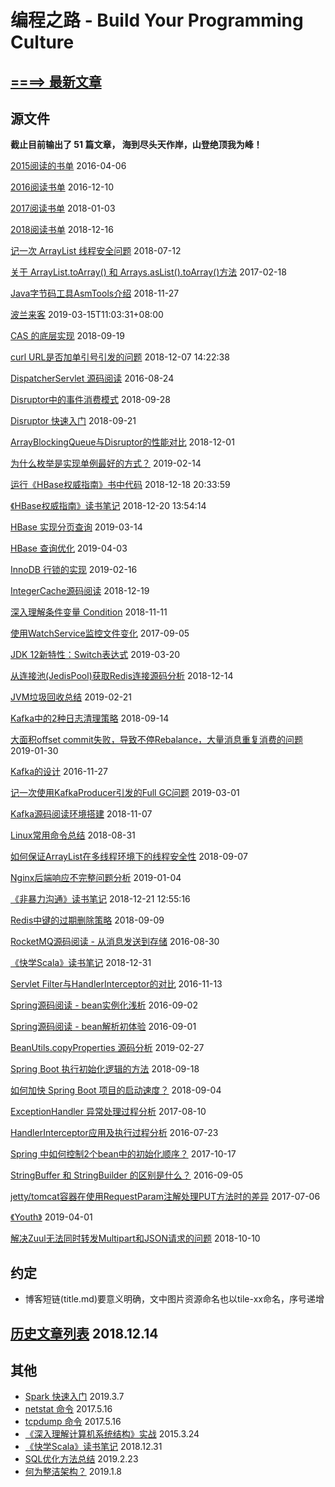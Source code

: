 # 编程之路 - Build Your Programming Culture

##  [====> 最新文章](https://github.com/vonzhou/Blog/issues)







## 源文件



**截止目前输出了 51 篇文章， 海到尽头天作岸，山登绝顶我为峰！**



[2015阅读的书单](content/posts/2015-read-book.md)  2016-04-06


[2016阅读书单](content/posts/2016-read-book.md)  2016-12-10


[2017阅读书单](content/posts/2017-read-book.md)  2018-01-03


[2018阅读书单](content/posts/2018-read-book.md)  2018-12-16


[记一次 ArrayList 线程安全问题](content/posts/arraylist-thread-safe-problem.md)  2018-07-12


[关于 ArrayList.toArray() 和 Arrays.asList().toArray()方法](content/posts/arraylist-toarray.md)  2017-02-18


[Java字节码工具AsmTools介绍](content/posts/asmtools-intro.md)  2018-11-27


[波兰来客](content/posts/bo-lan-lai-ke.md)  2019-03-15T11:03:31+08:00


[CAS 的底层实现](content/posts/cas.md)  2018-09-19


[curl URL是否加单引号引发的问题](content/posts/curl-single-quote.md)  2018-12-07 14:22:38


[DispatcherServlet 源码阅读](content/posts/dispatcherservlet.md)  2016-08-24


[Disruptor中的事件消费模式](content/posts/disruptor-consume-pattern.md)  2018-09-28


[Disruptor 快速入门](content/posts/disruptor-get-started.md)  2018-09-21


[ArrayBlockingQueue与Disruptor的性能对比](content/posts/disruptor-vs-arrayblockingqueue.md)  2018-12-01


[为什么枚举是实现单例最好的方式？](content/posts/enum-singleton.md)  2019-02-14


[运行《HBase权威指南》书中代码](content/posts/hbase-book-code.md)  2018-12-18 20:33:59


[《HBase权威指南》读书笔记](content/posts/hbase-definitive.md)  2018-12-20 13:54:14


[HBase 实现分页查询](content/posts/hbase-page.md)  2019-03-14


[HBase 查询优化](content/posts/hbase-query-optimize.md)  2019-04-03


[InnoDB 行锁的实现](content/posts/innodb-row-lock.md)  2019-02-16


[IntegerCache源码阅读](content/posts/integercache.md)  2018-12-19


[深入理解条件变量 Condition](content/posts/java-condition.md)  2018-11-11


[使用WatchService监控文件变化](content/posts/java-watchservice.md)  2017-09-05


[JDK 12新特性：Switch表达式](content/posts/java12-switch-expression.md)  2019-03-20


[从连接池(JedisPool)获取Redis连接源码分析](content/posts/jedis-pool-get.md)  2018-12-14


[JVM垃圾回收总结](content/posts/jvm-gc-summary.md)  2019-02-21


[Kafka中的2种日志清理策略](content/posts/kafka-cleanup-policy.md)  2018-09-14


[大面积offset commit失败，导致不停Rebalance，大量消息重复消费的问题](content/posts/kafka-consumer-rebalance-jitter.md)  2019-01-30


[Kafka的设计](content/posts/kafka-design.md)  2016-11-27


[记一次使用KafkaProducer引发的Full GC问题](content/posts/kafka-producer-fullgc-story.md)  2019-03-01


[Kafka源码阅读环境搭建](content/posts/kafka-source-begin.md)  2018-11-07


[Linux常用命令总结](content/posts/linux-commands.md)  2018-08-31


[如何保证ArrayList在多线程环境下的线程安全性](content/posts/make-arraylist-thread-safe.md)  2018-09-07


[Nginx后端响应不完整问题分析](content/posts/nginx-temp-file.md)  2019-01-04


[《非暴力沟通》读书笔记](content/posts/nonviolent-communication.md)  2018-12-21 12:55:16


[Redis中键的过期删除策略](content/posts/redis-expire.md)  2018-09-09


[RocketMQ源码阅读 -  从消息发送到存储](content/posts/rocketmq-from-msg-send-to-store.md)  2016-08-30


[《快学Scala》读书笔记](content/posts/scala-impatient.md)  2018-12-31


[Servlet Filter与HandlerInterceptor的对比](content/posts/servlet-filter-vs-handler-interceptor.md)  2016-11-13


[Spring源码阅读 - bean实例化浅析](content/posts/spring-bean-instantiation.md)  2016-09-02


[Spring源码阅读 - bean解析初体验](content/posts/spring-bean-parse.md)  2016-09-01


[BeanUtils.copyProperties 源码分析](content/posts/spring-beanutils-copyproperties.md)  2019-02-27


[Spring Boot 执行初始化逻辑的方法](content/posts/spring-boot-init-methods.md)  2018-09-18


[如何加快 Spring Boot 项目的启动速度？](content/posts/spring-boot-speedup.md)  2018-09-04


[ExceptionHandler 异常处理过程分析](content/posts/spring-exception-handler.md)  2017-08-10


[HandlerInterceptor应用及执行过程分析](content/posts/spring-handler-interceptor.md)  2016-07-23


[Spring 中如何控制2个bean中的初始化顺序？](content/posts/spring-two-bean-init-order-control.md)  2017-10-17


[StringBuffer 和 StringBuilder 的区别是什么？](content/posts/stringbuffer-vs-stringbuilder.md)  2016-09-05


[jetty/tomcat容器在使用RequestParam注解处理PUT方法时的差异](content/posts/tomcat-vs-jetty-put.md)  2017-07-06


[《Youth》](content/posts/youth.md)  2019-04-01


[解决Zuul无法同时转发Multipart和JSON请求的问题](content/posts/zuul-forward-multipart-and-json.md)  2018-10-10


## 约定



* 博客短链(title.md)要意义明确，文中图片资源命名也以tile-xx命名，序号递增



##  [历史文章列表](https://github.com/vonzhou/Blog/blob/master/Contents/Other/history-blogs.md)  2018.12.14


## 其他

* [Spark 快速入门](https://github.com/vonzhou/learning-spark/tree/master/blogs/hello)  2019.3.7
* [netstat 命令](https://github.com/vonzhou/Blog/tree/master/Contents/Linux/netstat)  2017.5.16
* [tcpdump 命令](https://github.com/vonzhou/Blog/tree/master/Contents/Linux/tcpdump)  2017.5.16
* [《深入理解计算机系统结构》实战](https://github.com/vonzhou/CSAPP)   2015.3.24
* [《快学Scala》读书笔记](https://github.com/vonzhou/ScalaImpatient#%E5%BF%AB%E5%AD%A6scala%E8%AF%BB%E4%B9%A6%E7%AC%94%E8%AE%B0)  2018.12.31
* [SQL优化方法总结](https://github.com/vonzhou/Blog/blob/master/Contents/Database/sql-optimization) 2019.2.23
* [何为整洁架构？](https://github.com/vonzhou/Blog/blob/master/Contents/Reading/cleanarch/clean-arch.md) 2019.1.8
